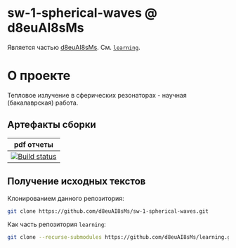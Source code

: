 # sw-1-spherical-waves @ d8euAI8sMs

Является частью [d8euAI8sMs](https://github.com/d8euAI8sMs). См. [`learning`](https://github.com/d8euAI8sMs/learning).

# О проекте

Тепловое излучение в сферических резонаторах - научная (бакалаврская) работа.

## Артефакты сборки

| pdf отчеты |
| ---------- |
| [![Build status](https://ci.appveyor.com/api/projects/status/1n2vfw3i1l7mp23x?svg=true)](https://ci.appveyor.com/project/kalaider/learning/build/artifacts) |

## Получение исходных текстов

Клонированием данного репозитория:

```sh
git clone https://github.com/d8euAI8sMs/sw-1-spherical-waves.git
```

Как часть репозитория `learning`:

```sh
git clone --recurse-submodules https://github.com/d8euAI8sMs/learning.git
```
